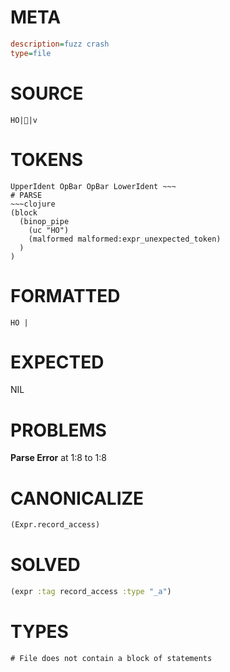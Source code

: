 # META
~~~ini
description=fuzz crash
type=file
~~~
# SOURCE
~~~roc
 HO||v
~~~
# TOKENS
~~~text
UpperIdent OpBar OpBar LowerIdent ~~~
# PARSE
~~~clojure
(block
  (binop_pipe
    (uc "HO")
    (malformed malformed:expr_unexpected_token)
  )
)
~~~
# FORMATTED
~~~roc
HO | 
~~~
# EXPECTED
NIL
# PROBLEMS
**Parse Error**
at 1:8 to 1:8

# CANONICALIZE
~~~clojure
(Expr.record_access)
~~~
# SOLVED
~~~clojure
(expr :tag record_access :type "_a")
~~~
# TYPES
~~~roc
# File does not contain a block of statements
~~~
